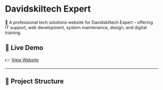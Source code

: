 # Davidskiltech Expert

🚀 A professional tech solutions website for Davidskiltech Expert – offering IT support, web development, system maintenance, design, and digital training.

## 📌 Live Demo
👉 [View Website](https://<your-username>.github.io/davidskiltech-website/)

---

## 📂 Project Structure
